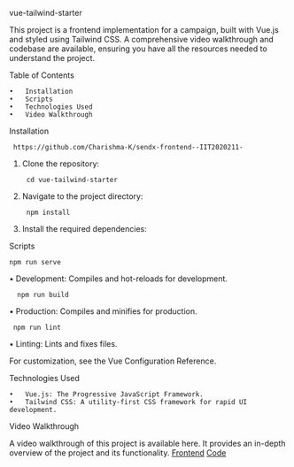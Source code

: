
vue-tailwind-starter

This project is a frontend implementation for a campaign, built with Vue.js and styled using Tailwind CSS. A comprehensive video walkthrough and codebase are available, ensuring you have all the resources needed to understand the project.

Table of Contents

	•	Installation
	•	Scripts
	•	Technologies Used
	•	Video Walkthrough

Installation

	 https://github.com/Charishma-K/sendx-frontend--IIT2020211-


1.	Clone the repository:
	
         cd vue-tailwind-starter

2.	Navigate to the project directory:

         npm install

 3.	Install the required dependencies:

Scripts

	npm run serve 

•	Development: Compiles and hot-reloads for development.

 
      npm run build 
	

 •	Production: Compiles and minifies for production.


	 npm run lint

 •	Linting: Lints and fixes files.



For customization, see the Vue Configuration Reference.

Technologies Used

	•	Vue.js: The Progressive JavaScript Framework.
	•	Tailwind CSS: A utility-first CSS framework for rapid UI development.

Video Walkthrough

A video walkthrough of this project is available here. It provides an in-depth overview of the project and its functionality.
[Frontend](https://drive.google.com/file/d/1HRR8UzQszg9eauxdkAdUI7NoeLl12J4k/view?usp=drivesdk)
[Code](https://drive.google.com/file/d/1tUHujerNTPbCT3M99ejs9FvqeSkmXpY4/view?usp=drivesdk)
